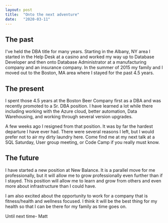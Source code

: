 ```yaml
---
layout: post
title:  "Onto the next adventure"
date:   "2020-03-11"
---
```

## The past
I've held the DBA title for many years. Starting in the Albany, NY area I started in the Help Desk at a casino and worked my way up to Database Developer and then onto Database Administrator at a manufacturing company and an insurance company. In the summer of 2015 my family and I moved out to the Boston, MA area where I stayed for the past 4.5 years.

## The present
I spent those 4.5 years at the Boston Beer Company first as a DBA and was recently promoted to a Sr. DBA position. I have learned a lot while there including working with the Azure cloud, better automation, Data Warehousing, and working through several version upgrades.

A few weeks ago I resigned from that position. It was by far the hardest departure I have ever had. There were several reasons I left, but I would prefer not to air my dirty laundry here. Come find me at my next talk at a SQL Saturday, User group meeting, or Code Camp if you really must know.

## The future
I have started a new position at New Balance. It is a parallel move for me professionally, but it will allow me to grow professionally even further than if I stayed. This position will allow me to learn and grow from others and even more about infrastructure than I could have.

I am also excited about the opportunity to work for a company that is fitness/health and wellness focused. I think it will be the best thing for my health so that I can be there for my family as time goes on.


Until next time-
Matt